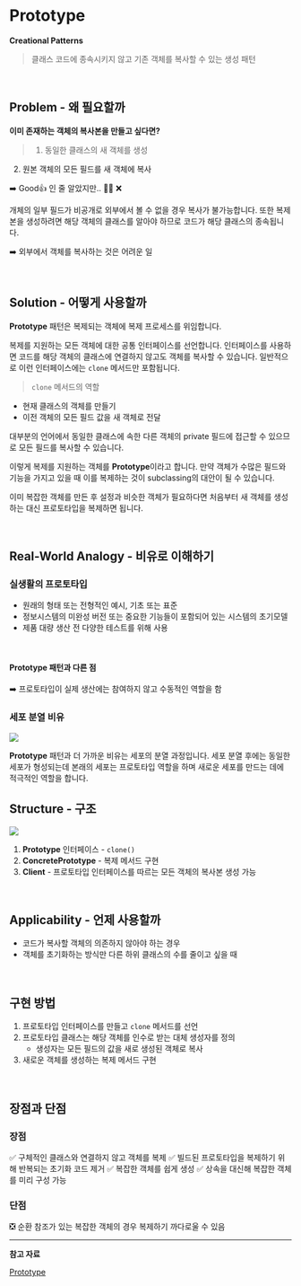 # Prototype
**Creational Patterns**
> 클래스 코드에 종속시키지 않고 기존 객체를 복사할 수 있는 생성 패턴

<br>

## Problem - 왜 필요할까
**이미 존재하는 객체의 복사본을 만들고 싶다면?**

>1. 동일한 클래스의 새 객체를 생성
2. 원본 객체의 모든 필드를 새 객체에 복사

➡️ Good👍 인 줄 알았지만.. 🙅‍♂️ ❌

개체의 일부 필드가 비공개로 외부에서 볼 수 없을 경우 복사가 불가능합니다.
또한 복제본을 생성하려면 해당 객체의 클래스를 알아야 하므로 코드가 해당 클래스의 종속됩니다.

➡️ 외부에서 객체를 복사하는 것은 어려운 일

<br>

## Solution - 어떻게 사용할까
**Prototype** 패턴은 복제되는 객체에 복제 프로세스를 위임합니다.

복제를 지원하는 모든 객체에 대한 공통 인터페이스를 선언합니다. 인터페이스를 사용하면 코드를 해당 객체의 클래스에 연결하지 않고도 객체를 복사할 수 있습니다. 일반적으로 이런 인터페이스에는 `clone` 메서드만 포함됩니다.

>`clone` 메서드의 역할
- 현재 클래스의 객체를 만들기
- 이전 객체의 모든 필드 값을 새 객체로 전달

대부분의 언어에서 동일한 클래스에 속한 다른 객체의 private 필드에 접근할 수 있으므로 모든 필드를 복사할 수 있습니다.

이렇게 복제를 지원하는 객체를 **Prototype**이라고 합니다. 만약 객체가 수많은 필드와 기능을 가지고 있을 때 이를 복제하는 것이 subclassing의 대안이 될 수 있습니다.

이미 복잡한 객체를 만든 후 설정과 비슷한 객체가 필요하다면 처음부터 새 객체를 생성하는 대신 프로토타입을 복제하면 됩니다.

<br>

## Real-World Analogy - 비유로 이해하기
### 실생활의 프로토타입
- 원래의 형태 또는 전형적인 예시, 기초 또는 표준
- 정보시스템의 미완성 버전 또는 중요한 기능들이 포함되어 있는 시스템의 초기모델
- 제품 대량 생산 전 다양한 테스트를 위해 사용
<br>

#### Prototype 패턴과 다른 점
➡️ 프로토타입이 실제 생산에는 참여하지 않고 수동적인 역할을 함

### 세포 분열 비유
![](https://velog.velcdn.com/images/juyoung999/post/130f5662-6ac6-42f5-a77c-99d0bf512275/image.png)


**Prototype** 패턴과 더 가까운 비유는 세포의 분열 과정입니다. 
세포 분열 후에는 동일한 세포가 형성되는데 본래의 세포는 프로토타입 역할을 하며 새로운 세포를 만드는 데에 적극적인 역할을 합니다.
<br>

## Structure - 구조

![](https://velog.velcdn.com/images/juyoung999/post/719c670d-4696-4b20-90b5-339afe87c2ee/image.png)

1. **Prototype** 인터페이스 - `clone()` 
2. **ConcretePrototype** - 	복제 메서드 구현
3. **Client** - 프로토타입 인터페이스를 따르는 모든 객체의 복사본 생성 가능
<br>

## Applicability - 언제 사용할까 
- 코드가 복사할 객체의 의존하지 않아야 하는 경우
- 객체를 초기화하는 방식만 다른 하위 클래스의 수를 줄이고 싶을 때
<br>

## 구현 방법
1. 프로토타입 인터페이스를 만들고 `clone` 메서드를 선언
2. 프로토타입 클래스는 해당 객체를 인수로 받는 대체 생성자를 정의
	- 생성자는 모든 필드의 값을 새로 생성된 객체로 복사
3. 새로운 객체를 생성하는 복제 메서드 구현
<br>

## 장점과 단점
### 장점
✅ 구체적인 클래스와 연결하지 않고 객체를 복제
✅ 빌드된 프로토타입을 복제하기 위해 반복되는 초기화 코드 제거
✅ 복잡한 객체를 쉽게 생성
✅ 상속을 대신해 복잡한 객체를 미리 구성 가능

### 단점
❎ 순환 참조가 있는 복잡한 객체의 경우 복제하기 까다로울 수 있음

---

**참고 자료**

[Prototype](https://refactoring.guru/design-patterns/prototype)
